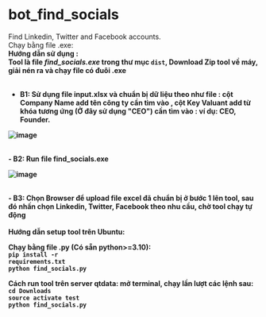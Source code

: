 # bot_find_socials
Find Linkedin, Twitter and Facebook accounts.<br>
Chạy bằng file .exe:<br>
<strong>Hướng dẫn sử dụng :</strong><br>
<strong>Tool là file <i>find_socials.exe</i> trong thư mục <code>dist</code>, Download Zip tool về máy, giải nén ra và chạy file có đuôi .exe
<br>
<br>
- B1: Sử dụng file <b>input.xlsx</b> và chuẩn bị dữ liệu theo như file : cột Company Name add tên công ty cần tìm vào , cột Key Valuant add từ khóa tương ứng (Ở đây sử dụng "CEO") cần tìm vào : ví dụ: CEO, Founder. 

![image](https://github.com/TAHKInteractingAI/bot_find_socials/assets/79317931/f7ba4585-eb3c-4883-b097-68d5be580c57)

<br>
- B2: Run file <b>find_socials.exe</b>

![image](https://github.com/TAHKInteractingAI/bot_find_socials/assets/79317931/43478069-de03-4bdb-bf34-b37dc6155d15)

<br>
- B3: Chọn Browser để upload file excel đã chuẩn bị ở bước 1 lên tool, sau đó nhấn chọn Linkedin, Twitter, Facebook theo nhu cầu, chờ tool chạy tự động<br>

<br>
Hướng dẫn setup tool trên Ubuntu: 


Chạy bằng file .py (Có sẵn python>=3.10):<br>
<code>pip install -r requirements.txt</code><br>
<code>python find_socials.py</code>


Cách run tool trên server qtdata: mở terminal, chạy lần lượt các lệnh sau:<br>
<code>cd Downloads</code><br>
<code>source activate test</code> <br>
<code>python find_socials.py</code><br>

